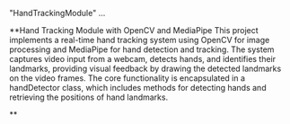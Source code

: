 "HandTrackingModule" ...

**Hand Tracking Module with OpenCV and MediaPipe
This project implements a real-time hand tracking system using OpenCV for image processing and MediaPipe for hand detection and tracking. The system captures video input from a webcam, detects hands, and identifies their landmarks, providing visual feedback by drawing the detected landmarks on the video frames. The core functionality is encapsulated in a handDetector class, which includes methods for detecting hands and retrieving the positions of hand landmarks.

**
